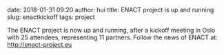 date: 2018-01-31 09:20
author: hui
title: ENACT project is up and running
slug: enactkickoff
tags: project

The ENACT project is now up and running, after a kickoff meeting in Oslo with 25 attendees, representing 11 partners. Follow the news of ENACT at: http://enact-project.eu
